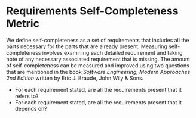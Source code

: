 # Requirements Self-Completeness Metric

We define self-completeness as a set of requirements that includes all the parts necessary for the parts that are already present. Measuring self-completeness involves examining each detailed requirement and taking note of any necessary associated requirement that is missing. The amount of self-completeness can be measured and improved using two questions that are mentioned in the book *Software Engineering, Modern Approaches 2nd Edition* written by Eric J. Braude, John Wily & Sons. 

* For each requirement stated, are all the requirements present that it refers to?
* For each requirement stated, are all the requirements present that it depends on?